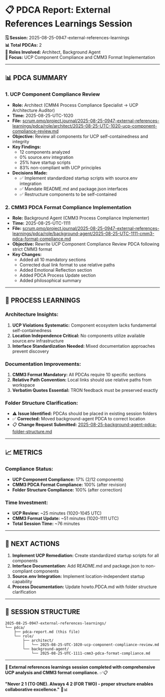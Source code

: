 # 📋 **PDCA Report: External References Learnings Session**

**🗓️ Session:** 2025-08-25-0947-external-references-learnings  
**📊 Total PDCAs:** 2  
**👥 Roles Involved:** Architect, Background Agent  
**🎯 Focus:** UCP Component Compliance and CMM3 Format Implementation  

---

## **📊 PDCA SUMMARY**

### **1. UCP Component Compliance Review**
- **Role:** Architect (CMM4 Process Compliance Specialist → UCP Architecture Auditor)
- **Time:** 2025-08-25-UTC-1020
- **File:** [scrum.pmo/project.journal/2025-08-25-0947-external-references-learnings/pdca/role/architect/2025-08-25-UTC-1020-ucp-component-compliance-review.md](role/architect/2025-08-25-UTC-1020-ucp-component-compliance-review.md)
- **Objective:** Review all components for UCP self-containedness and integrity
- **Key Findings:**
  - 12 components analyzed
  - 0% source.env integration
  - 25% have startup scripts
  - 83% non-compliant with UCP principles
- **Decisions Made:**
  - ✅ Implement standardized startup scripts with source.env integration
  - ✅ Mandate README.md and package.json interfaces
  - ✅ Restructure components to be self-contained

### **2. CMM3 PDCA Format Compliance Implementation**
- **Role:** Background Agent (CMM3 Process Compliance Implementer)
- **Time:** 2025-08-25-UTC-1111
- **File:** [scrum.pmo/project.journal/2025-08-25-0947-external-references-learnings/pdca/role/background-agent/2025-08-25-UTC-1111-cmm3-pdca-format-compliance.md](role/background-agent/2025-08-25-UTC-1111-cmm3-pdca-format-compliance.md)
- **Objective:** Rewrite UCP Component Compliance Review PDCA following strict CMM3 format
- **Key Changes:**
  - Added all 10 mandatory sections
  - Corrected dual link format to use relative paths
  - Added Emotional Reflection section
  - Added PDCA Process Update section
  - Added philosophical summary

---

## **🔄 PROCESS LEARNINGS**

### **Architecture Insights:**
1. **UCP Violations Systematic:** Component ecosystem lacks fundamental self-containedness
2. **Location Independence Critical:** No components utilize available source.env infrastructure
3. **Interface Standardization Needed:** Mixed documentation approaches prevent discovery

### **Documentation Improvements:**
1. **CMM3 Format Mandatory:** All PDCAs require 10 specific sections
2. **Relative Path Convention:** Local links should use relative paths from workspace
3. **Verbatim Quotes Essential:** TRON feedback must be preserved exactly

### **Folder Structure Clarification:**
- ⚠️ **Issue Identified:** PDCAs should be placed in existing session folders
- ✅ **Corrected:** Moved background-agent PDCA to correct location
- 📋 **Change Request Submitted:** [2025-08-25-background-agent-pdca-folder-structure.md](../../../../roles/_shared/PDCA/change.requests/2025-08-25-background-agent-pdca-folder-structure.md)

---

## **📈 METRICS**

### **Compliance Status:**
- **UCP Component Compliance:** 17% (2/12 components)
- **CMM3 PDCA Format Compliance:** 100% (after revision)
- **Folder Structure Compliance:** 100% (after correction)

### **Time Investment:**
- **UCP Review:** ~25 minutes (1020-1045 UTC)
- **CMM3 Format Update:** ~51 minutes (1020-1111 UTC)
- **Total Session Time:** ~76 minutes

---

## **🎯 NEXT ACTIONS**

1. **Implement UCP Remediation:** Create standardized startup scripts for all components
2. **Interface Documentation:** Add README.md and package.json to non-compliant components
3. **Source.env Integration:** Implement location-independent startup capability
4. **Process Documentation:** Update howto.PDCA.md with folder structure clarification

---

## **📁 SESSION STRUCTURE**

```
2025-08-25-0947-external-references-learnings/
└── pdca/
    ├── pdca-report.md (this file)
    └── role/
        ├── architect/
        │   └── 2025-08-25-UTC-1020-ucp-component-compliance-review.md
        └── background-agent/
            └── 2025-08-25-UTC-1111-cmm3-pdca-format-compliance.md
```

---

**🎯 External references learnings session completed with comprehensive UCP analysis and CMM3 format compliance.** ✅📋

**"Never 2 1 (TO ONE). Always 4 2 (FOR TWO) - proper structure enables collaborative excellence."** 🔧📊